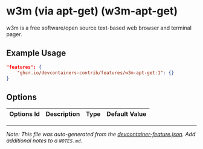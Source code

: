 
# w3m (via apt-get) (w3m-apt-get)

w3m is a free software/open source text-based web browser and terminal pager.

## Example Usage

```json
"features": {
    "ghcr.io/devcontainers-contrib/features/w3m-apt-get:1": {}
}
```

## Options

| Options Id | Description | Type | Default Value |
|-----|-----|-----|-----|




---

_Note: This file was auto-generated from the [devcontainer-feature.json](https://github.com/devcontainers-contrib/features/blob/main/src/w3m-apt-get/devcontainer-feature.json).  Add additional notes to a `NOTES.md`._
